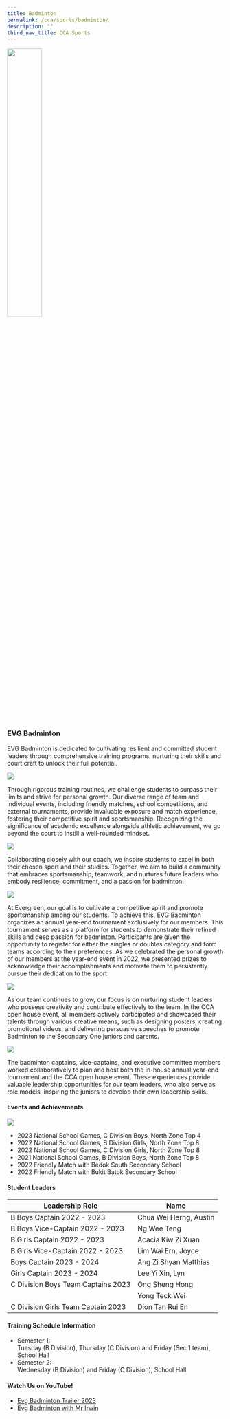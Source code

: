 ```yaml
---
title: Badminton
permalink: /cca/sports/badminton/
description: ""
third_nav_title: CCA Sports
---
```

<img src="/images/badmin1.jpg" style="width: 40%;">

### EVG Badminton
	
EVG Badminton is dedicated to cultivating resilient and committed student leaders through comprehensive training programs, nurturing their skills and court craft to unlock their full potential.
	
![](/images/Co%20Curricular%20@%20EVG/Sports%20CCA/Badminton/_2%20evg%20badminton%20sec%204%20leaders_.jpg)
	
Through rigorous training routines, we challenge students to surpass their limits and strive for personal growth. Our diverse range of team and individual events, including friendly matches, school competitions, and external tournaments, provide invaluable exposure and match experience, fostering their competitive spirit and sportsmanship. Recognizing the significance of academic excellence alongside athletic achievement, we go beyond the court to instill a well-rounded mindset. 

![](/images/Co%20Curricular%20@%20EVG/Sports%20CCA/Badminton/_4%20evg%20badminton%20b%20girls%202023_.jpg)

Collaborating closely with our coach, we inspire students to excel in both their chosen sport and their studies. Together, we aim to build a community that embraces sportsmanship, teamwork, and nurtures future leaders who embody resilience, commitment, and a passion for badminton.

![](/images/Co%20Curricular%20@%20EVG/Sports%20CCA/Badminton/_5%20evg%20badminton%20c%20girls%202023_.jpg)

At Evergreen, our goal is to cultivate a competitive spirit and promote sportsmanship among our students. To achieve this, EVG Badminton organizes an annual year-end tournament exclusively for our members. This tournament serves as a platform for students to demonstrate their refined skills and deep passion for badminton. Participants are given the opportunity to register for either the singles or doubles category and form teams according to their preferences. As we celebrated the personal growth of our members at the year-end event in 2022, we presented prizes to acknowledge their accomplishments and motivate them to persistently pursue their dedication to the sport.

![](/images/Co%20Curricular%20@%20EVG/Sports%20CCA/Badminton/_6%20evg%20badminton%20b%20boys%202023_.jpg)

As our team continues to grow, our focus is on nurturing student leaders who possess creativity and contribute effectively to the team. In the CCA open house event, all members actively participated and showcased their talents through various creative means, such as designing posters, creating promotional videos, and delivering persuasive speeches to promote Badminton to the Secondary One juniors and parents. 

![](/images/Co%20Curricular%20@%20EVG/Sports%20CCA/Badminton/evg%20c%20boys%202023%20round%202.jpg)

The badminton captains, vice-captains, and executive committee members worked collaboratively to plan and host both the in-house annual year-end tournament and the CCA open house event. These experiences provide valuable leadership 
opportunities for our team leaders, who also serve as role models, inspiring the juniors to develop their own leadership skills.<p></p>

#### Events and Achievements

![](/images/Co%20Curricular%20@%20EVG/Sports%20CCA/Badminton/10%20evg%20c%20boys%20top%204.JPG)

* 2023 National School Games, C Division Boys, North Zone Top 4
* 2022 National School Games, B Division Girls, North Zone Top 8
* 2022 National School Games, C Division Girls, North Zone Top 8
* 2021 National School Games, B Division Boys, North Zone Top 8
* 2022 Friendly Match with Bedok South Secondary School
* 2022 Friendly Match with Bukit Batok Secondary School

#### Student Leaders

| Leadership Role | Name |
|-------|-------|
| B Boys Captain 2022 - 2023 | Chua Wei Herng, Austin | 
| B Boys Vice-Captain 2022 - 2023 | Ng Wee Teng |
| B Girls Captain 2022 - 2023 | Acacia Kiw Zi Xuan | 
| B Girls Vice-Captain 2022 - 2023 | Lim Wai Ern, Joyce |
| Boys Captain 2023 - 2024 | Ang Zi Shyan Matthias |
| Girls Captain 2023 - 2024 | Lee Yi Xin, Lyn |
| C Division Boys Team Captains 2023 | Ong Sheng Hong |  |
|  | Yong Teck Wei |
| C Division Girls Team Captain 2023 | Dion Tan Rui En |  |

#### Training Schedule Information
* Semester 1:   
Tuesday (B Division), Thursday (C Division) and Friday (Sec 1 team), School Hall
* Semester 2:   
Wednesday (B Division) and Friday (C Division), School Hall

#### Watch Us on YouTube!
* [Evg Badminton Trailer 2023](https://youtu.be/AQcVPfu9hC8)
* [Evg Badminton with Mr Irwin](https://youtu.be/FxXNLFBCF-Q)